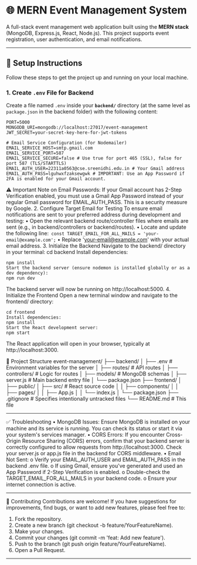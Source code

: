# 🌐 MERN Event Management System

A full-stack event management web application built using the **MERN stack** (MongoDB, Express.js, React, Node.js). This project supports event registration, user authentication, and email notifications.

---

## 📁 Setup Instructions

Follow these steps to get the project up and running on your local machine.

### 1. Create `.env` File for Backend

Create a file named `.env` inside your **`backend/`** directory (at the same level as `package.json` in the backend folder) with the following content:

```env
PORT=5000
MONGODB_URI=mongodb://localhost:27017/event-management
JWT_SECRET=your-secret-key-here-for-jwt-tokens

# Email Service Configuration (for Nodemailer)
EMAIL_SERVICE_HOST=smtp.gmail.com
EMAIL_SERVICE_PORT=587
EMAIL_SERVICE_SECURE=false # Use true for port 465 (SSL), false for port 587 (TLS/STARTTLS)
EMAIL_AUTH_USER=22311a0563@cse.sreenidhi.edu.in # Your Gmail address
EMAIL_AUTH_PASS=lguhwxfzaksewgwk # IMPORTANT: Use an App Password if 2FA is enabled for your Gmail account.
```
⚠️ Important Note on Email Passwords: If your Gmail account has 2-Step Verification enabled, you must use a Gmail App Password instead of your regular Gmail password for EMAIL_AUTH_PASS. This is a security measure by Google.
2. Configure Target Email for Testing
To ensure email notifications are sent to your preferred address during development and testing:
•	Open the relevant backend route/controller files where emails are sent (e.g., in backend/controllers or backend/routes).
•	Locate and update the following line:```
 	const TARGET_EMAIL_FOR_ALL_MAILS = 'your-email@example.com';```
•	Replace 'your-email@example.com' with your actual email address.
3. Initialize the Backend
Navigate to the backend/ directory in your terminal:
cd backend
Install dependencies:
```
npm install
Start the backend server (ensure nodemon is installed globally or as a dev dependency):
npm run dev
```
The backend server will now be running on http://localhost:5000.
4. Initialize the Frontend
Open a new terminal window and navigate to the frontend/ directory:
```
cd frontend
Install dependencies:
npm install
Start the React development server:
npm start
```
The React application will open in your browser, typically at http://localhost:3000.

📂 Project Structure
event-management/
├── backend/
│   ├── .env                 # Environment variables for the server
│   ├── routes/              # API routes
│   ├── controllers/         # Logic for routes
│   ├── models/              # MongoDB schemas
│   ├── server.js            # Main backend entry file
│   └── package.json
├── frontend/
│   ├── public/
│   ├── src/                 # React source code
│   │   ├── components/
│   │   ├── pages/
│   │   ├── App.js
│   │   └── index.js
│   └── package.json
├── .gitignore               # Specifies intentionally untracked files
└── README.md                # This file
________________________________________
✅ Troubleshooting
•	MongoDB Issues: Ensure MongoDB is installed on your machine and its service is running. You can check its status or start it via your system's services manager.
•	CORS Errors: If you encounter Cross-Origin Resource Sharing (CORS) errors, confirm that your backend server is correctly configured to allow requests from http://localhost:3000. Check your server.js or app.js file in the backend for CORS middleware.
•	Email Not Sent:
o	Verify your EMAIL_AUTH_USER and EMAIL_AUTH_PASS in the backend .env file.
o	If using Gmail, ensure you've generated and used an App Password if 2-Step Verification is enabled.
o	Double-check the TARGET_EMAIL_FOR_ALL_MAILS in your backend code.
o	Ensure your internet connection is active.
________________________________________
🤝 Contributing
Contributions are welcome! If you have suggestions for improvements, find bugs, or want to add new features, please feel free to:
1.	Fork the repository.
2.	Create a new branch (git checkout -b feature/YourFeatureName).
3.	Make your changes.
4.	Commit your changes (git commit -m 'feat: Add new feature').
5.	Push to the branch (git push origin feature/YourFeatureName).
6.	Open a Pull Request.
________________________________________
